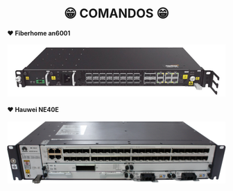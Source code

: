 <h1 align="center">😁 COMANDOS 😁</h1>

<!-- fiberhome an6001 -->
<h4>❤️ Fiberhome an6001</h4>

<div align="center">
    <a href="https://github.com/saulotarsobc/comandos/blob/master/comandos/an6001.md">
        <img alt="an6001" title="an6001" src="./img/an6001.png" />
    </a>
</div>


<!-- huawei ne40e -->
<h4>❤️ Hauwei NE40E</h4>

<div align="center">
    <a href="https://github.com/saulotarsobc/comandos/blob/master/comandos/ne40e.md">
        <img alt="NE40E" title="NE40E" src="./img/ne40e.png" />
    </a>
</div>